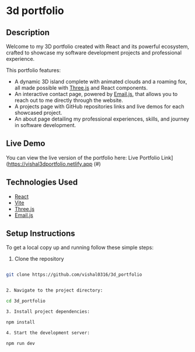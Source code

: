 # 3d portfolio

## Description

Welcome to my 3D portfolio created with React and its powerful ecosystem, crafted to showcase my software development projects and professional experience.

This portfolio features:
- A dynamic 3D island complete with animated clouds and a roaming fox, all made possible with [Three.js](https://threejs.org/) and React components.
- An interactive contact page, powered by [Email.js](https://www.emailjs.com/), that allows you to reach out to me directly through the website.
- A projects page with GitHub repositories links and live demos for each showcased project.
- An about page detailing my professional experiences, skills, and journey in software development.

## Live Demo

You can view the live version of the portfolio here: Live Portfolio Link](https://vishal3dportfolio.netlify.app (#)

## Technologies Used

- [React](https://reactjs.org/)
- [Vite](https://vitejs.dev/)
- [Three.js](https://threejs.org/)
- [Email.js](https://www.emailjs.com/)

## Setup Instructions

To get a local copy up and running follow these simple steps:

1. Clone the repository
```bash

git clone https://github.com/vishal0316/3d_portfolio


2. Navigate to the project directory:

cd 3d_portfolio

3. Install project dependencies:

npm install

4. Start the development server:

npm run dev

